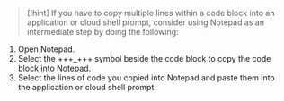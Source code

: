 > [!hint] If you have to copy multiple lines within a code block into an application or cloud shell prompt, consider using Notepad as an intermediate step by doing the following:
>
1. Open Notepad.
2. Select the +++_+++ symbol beside the code block to copy the code block into Notepad. 
3. Select the lines of code you copied into Notepad and paste them into the application or cloud shell prompt.
>
